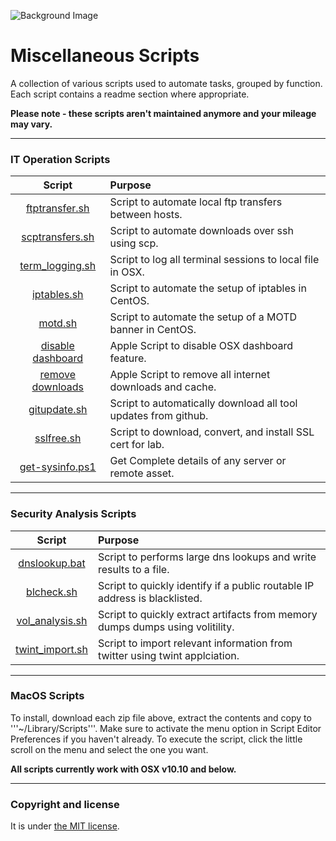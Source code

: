 ![Background Image](https://user-images.githubusercontent.com/6200040/50236438-60718a00-0388-11e9-887d-8bbc1f794ded.JPG)

# Miscellaneous Scripts

A collection of various scripts used to automate tasks, grouped by function.  Each script contains a readme section where appropriate.  

**Please note - these scripts aren't maintained anymore and your mileage may vary.**

---

### IT Operation Scripts

| Script  |  Purpose |
|:-----------:|:--------|
| [ftptransfer.sh](https://github.com/ashbyca/rsc-admin/blob/master/ftptransfer.sh)     | Script to automate local ftp transfers between hosts. |
| [scptransfers.sh](https://github.com/ashbyca/rsc-admin/blob/master/scptransfers.sh)    | Script to automate downloads over ssh using scp.|
| [term_logging.sh](https://github.com/ashbyca/rsc-admin/blob/master/terminal_logging.sh)    | Script to log all terminal sessions to local file in OSX.  |
| [iptables.sh](https://github.com/ashbyca/rsc-admin/blob/master/iptables.sh) | Script to automate the setup of iptables in CentOS. |
| [motd.sh](https://github.com/ashbyca/rsc-admin/blob/master/motd.sh) | Script to automate the setup of a MOTD banner in CentOS. |
| [disable dashboard](https://github.com/ashbyca/rsc-admin/blob/master/Disable%20OSX%20Dashboard.zip) | Apple Script to disable OSX dashboard feature. |
| [remove downloads](https://github.com/ashbyca/rsc-admin/blob/master/Remove%20INET%20Downloads.zip) | Apple Script to remove all internet downloads and cache. |
| [gitupdate.sh](https://github.com/ashbyca/rsc-admin/blob/master/gitupdate.sh) | Script to automatically download all tool updates from github. |
| [sslfree.sh](https://github.com/ashbyca/rsc-admin/blob/master/sslfree.sh) | Script to download, convert, and install SSL cert for lab. | 
| [get-sysinfo.ps1](https://github.com/ashbyca/scripts/blob/master/get-sysinfo.ps1) | Get Complete details of any server or remote asset. |

---

### Security Analysis Scripts

| Script  |  Purpose |
|:-----------:|:--------|
| [dnslookup.bat](https://github.com/ashbyca/rsc-admin/blob/master/dnslookup.bat)     | Script to performs large dns lookups and write results to a file. |
| [blcheck.sh](https://github.com/ashbyca/rsc-admin/blob/master/blcheck.sh)     | Script to quickly identify if a public routable IP address is blacklisted. |
| [vol_analysis.sh](https://github.com/ashbyca/rsc-admin/blob/master/vol_analysis.sh)     | Script to quickly extract artifacts from memory dumps dumps using volitility. |
| [twint_import.sh](https://github.com/ashbyca/rsc-admin/blob/master/twint_import.sh)     | Script to import relevant information from twitter using twint applciation.  |

---

### MacOS Scripts

To install, download each zip file above, extract the contents and copy to '''~/Library/Scripts'''.  Make sure to activate the menu option in Script Editor Preferences if you haven't already.  To execute the script, click the little scroll on the menu and select the one you want.

**All scripts currently work with OSX v10.10 and below.**  

---

### Copyright and license

It is under [the MIT license](/LICENSE).
